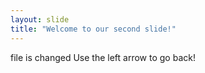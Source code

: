 ```yaml
---
layout: slide
title: "Welcome to our second slide!"
---
```

file is changed
Use the left arrow to go back!
